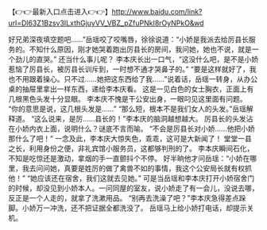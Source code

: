 【👉👉最新入口点击进入👉👉】http://www.baidu.com/link?url=Dl63Z1Bzsv3ILxthGjuyVV_VBZ_pZfuPNkI8rOyNPkO&wd



好兄弟深夜填空题吧……”岳瑶咬了咬嘴唇，徐徐说道：“小娇是我派去给厉县长服务的。不知什么原因，刚才她哭着跑出厉县长的房间，我问她，她也不说，就是一个劲儿的直哭。”
还当什么事儿呢？
李本庆长出一口气，“这没什么吧，是不是小娇惹恼了厉县长，被厉县长训斥到，一时想不通才哭鼻子的。”
“要是这样就好了，我也不用跟着操心。只不过……她把这东西给了我……”说着话，岳瑶一转身，从办公桌的抽屉里拿出一样东西，递给李本庆看。
这是一见白色的女士胸衣，正面上有几根黑色头发十分显眼。
李本庆不愧是干公安出身，一眼叼见这里面有问题。
“你的意思是说，这几根头发是……”
“那么短，根本不是我们女人的头发。”岳瑶解释道。
“这么说来，是厉……县长的！”李本庆的脑洞越想越大。
厉县长的头发沾在小娇内衣上面，说明什么？谜底不言而喻。
“不会是厉县长对小娇……他把小娇那什么了吧！”
一念及此，李本庆大惊失色，乖乖，这可是大新闻了！
堂堂一县之长，利用身份之便，非礼宾馆小服务员，这都够判刑的了。
李本庆瞬间石化，不知是吃惊还是激动，拿烟的手一直颤抖个不停。
好半晌他才问岳瑶：“小娇在哪里，我去问问她，真要是姓厉的做了禽兽不如的事情，我这个公安局长就有权抓他！”
“她应该还在宿舍，我们这就去见她。”
可是当岳瑶和李本庆打开小娇宿舍门的时候，却没见到小娇本人。一问同屋的室友，说小娇走了有一会儿，没说去哪，反正是一个人走的，就拿了洗漱用品。
“别再去洗澡了吧？”李本庆急得差点跺脚。小娇万一冲洗，还不把证据全都洗没了。
岳瑶马上给小娇打电话，却提示关机。

